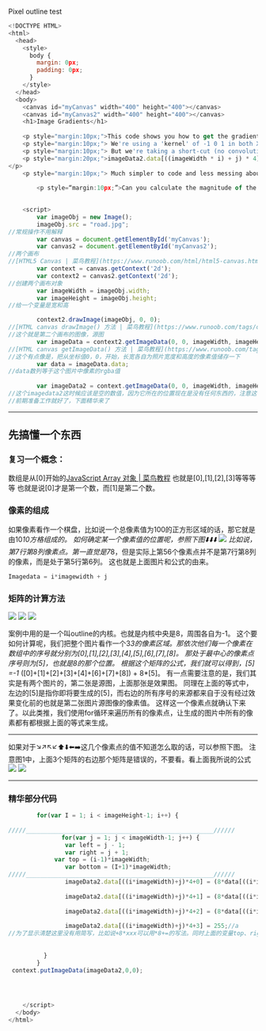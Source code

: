 Pixel outline test

``` javascript
<!DOCTYPE HTML>
<html>
  <head>
    <style>
      body {
        margin: 0px;
        padding: 0px;
      }
    </style>
  </head>
  <body>
    <canvas id="myCanvas" width="400" height="400"></canvas>
    <canvas id="myCanvas2" width="400" height="400"></canvas>
    <h1>Image Gradients</h1>
    
    <p style="margin:10px;">This code shows you how to get the gradient of an image in both X and Y.</p>
    <p style="margin:10px;"> We're using a 'kernel' of -1 0 1 in both X and Y</p>
    <p style="margin:10px;"> But we're taking a short-cut (no convolution kernel - just manual multiplication of pixels)</p>
    <p style="margin:20px;">imageData2.data[((imageWidth * i) + j) * 4] = (-1*(data[((imageWidth * i) + j-1) * 4])) + (data[((imageWidth * i) + j+1) * 4]);
</p>
    <p style="margin:10px;"> Much simpler to code and less messing about</p>
    
        <p style=“margin:10px;”>Can you calculate the magnitude of the gradients?</p>

    
    <script>
        var imageObj = new Image();
        imageObj.src = "road.jpg";
//常规操作不用解释
        var canvas = document.getElementById('myCanvas');
        var canvas2 = document.getElementById('myCanvas2');
//两个画布
//[HTML5 Canvas | 菜鸟教程](https://www.runoob.com/html/html5-canvas.html)
        var context = canvas.getContext('2d');
        var context2 = canvas2.getContext('2d');
//创建两个画布对象
        var imageWidth = imageObj.width;
        var imageHeight = imageObj.height;
//给一个变量是宽和高

        context2.drawImage(imageObj, 0, 0);
//[HTML canvas drawImage() 方法 | 菜鸟教程](https://www.runoob.com/tags/canvas-drawimage.html)
//这个就是第二个画布的图像，源图
        var imageData = context2.getImageData(0, 0, imageWidth, imageHeight);
//[HTML canvas getImageData() 方法 | 菜鸟教程](https://www.runoob.com/tags/canvas-getimagedata.html)
//这个有点像是，把从坐标值0，0，开始，长宽各自为照片宽度和高度的像素值储存一下
        var data = imageData.data;
//data数列等于这个图片中像素的rgba值
        
        var imageData2 = context.getImageData(0, 0, imageWidth, imageHeight);
//这个imagedata2这时候应该是空的数值，因为它所在的位置现在是没有任何东西的，注意这个时候这些东西都只是一个像素点，而不是rgba数值
//前期准备工作就好了，下面精华来了
```
- - - -
## 先搞懂一个东西

### 复习一个概念：
数组是从[0]开始的[JavaScript Array 对象 | 菜鸟教程](https://www.runoob.com/jsref/jsref-obj-array.html)
也就是[0],[1],[2],[3]等等等等
也就是说[0]才是第一个数，而[1]是第二个数。

### 像素的组成
如果像素看作一个棋盘，比如说一个总像素值为100的正方形区域的话，那它就是由10*10方格组成的。
如何确定某一个像素值的位置呢，参照下图⬇️⬇️⬇️
![](https://tva1.sinaimg.cn/large/006y8mN6gy1g8gq3p3wv1j31400u0kch.jpg)
比如说，第7行第8列像素点。第一直觉是7*8，但是实际上第56个像素点并不是第7行第8列的像素，而是处于第5行第6列。
这也就是上面图片和公式的由来。
``` javascript
Imagedata = i*imagewidth + j
```
### 矩阵的计算方法
![](https://tva1.sinaimg.cn/large/006y8mN6gy1g8gq3pqyzkj30g80is0sz.jpg)
![](https://tva1.sinaimg.cn/large/006y8mN6gy1g8gq3q4m7zj30b40b4q7o.jpg)
![](https://tva1.sinaimg.cn/large/006y8mN6gy1g8gq3qi2prj30b40b443q.jpg)

案例中用的是一个叫outline的内核。也就是内核中央是8，周围各自为-1。
这个要如何计算呢，我们把整个图片看作一个3*3的像素区域。那依次他们每一个像素在数组中的序号就分别为[0],[1],[2],[3],[4],[5],[6],[7],[8]。
那处于最中心的像素点序号则为[5]，也就是8的那个位置。
根据这个矩阵的公式，我们就可以得到，[5] =-1* ([0]+[1]+[2]+[3]+[4]+[6]+[7]+[8]) + 8*[5]。
有一点需要注意的是，我们其实是有两个图片的，第二张是源图，上面那张是效果图。
同理在上面的等式中，左边的[5]是指你即将要生成的[5]，而右边的所有序号的来源都来自于没有经过效果变化前的也就是第二张图片源图像的像素值。
这样这一个像素点就确认下来了。以此类推，我们使用for循环来遍历所有的像素点，让生成的图片中所有的像素都有都根据上面的等式来生成。
- - - -
如果对于↘️↗️↖️↙️⬆️⬇️⬅️➡️这几个像素点的值不知道怎么取的话，可以参照下图。
注意图1中，上面3个矩阵的右边那个矩阵是错误的，不要看。看上面我所说的公式
![](https://tva1.sinaimg.cn/large/006y8mN6gy1g8gq42pwm0j31400u04gi.jpg)
![](https://tva1.sinaimg.cn/large/006y8mN6gy1g8gq3p3wv1j31400u0kch.jpg)
- - - -
### 精华部分代码
``` javascript
        for(var I = 1; i < imageHeight-1; i++) {         
            
/////_____________________________________________________//////
			   for(var j = 1; j < imageWidth-1; j++) {
				var left = j - 1;
				var right = j + 1;
             var top = (i-1)*imageWidth;           
				var bottom = (I+1)*imageWidth; 
/////_____________________________________________________//////
 				imageData2.data[((i*imageWidth)+j)*4+0] = (8*data[((i*imageWidth)+j)*4])-data[((i-1)*imageWidth+j)*4]-data[((i+1)*imageWidth+j)*4]-data[((i*imageWidth)+j-1)*4]-data[((i*imageWidth)+j+1)*4]-data[(((i-1)*imageWidth)+j-1)*4]-data[(((i-1)*imageWidth)+j+1)*4]-data[(((i+1)*imageWidth)+j+1)*4]-data[(((i+1)*imageWidth)+j-1)*4];//r
                 
                imageData2.data[((i*imageWidth)+j)*4+1] = (8*data[((i*imageWidth)+j)*4+1])-data[((i-1)*imageWidth+j)*4+1]-data[((i+1)*imageWidth+j)*4+1]-data[((i*imageWidth)+j-1)*4+1]-data[((i*imageWidth)+j+1)*4+1]-data[(((i-1)*imageWidth)+j-1)*4+1]-data[(((i-1)*imageWidth)+j+1)*4+1]-data[(((i+1)*imageWidth)+j+1)*4+1]-data[(((i+1)*imageWidth)+j-1)*4+1];//g
                 
                imageData2.data[((i*imageWidth)+j)*4+2] = (8*data[((i*imageWidth)+j)*4+2])-data[((i-1)*imageWidth+j)*4+2]-data[((i+1)*imageWidth+j)*4+2]-data[((i*imageWidth)+j-1)*4+2]-data[((i*imageWidth)+j+1)*4+2]-data[(((i-1)*imageWidth)+j-1)*4+2]-data[(((i-1)*imageWidth)+j+1)*4+2]-data[(((i+1)*imageWidth)+j+1)*4+2]-data[(((i+1)*imageWidth)+j-1)*4+2];//b
                 
                imageData2.data[((i*imageWidth)+j)*4+3] = 255;//a
//为了显示清楚这里没有用简写，比如说+8*xxx可以用*8+=的写法。同时上面的变量top、right等也可以替换进去（目前我测试如果直接定义变量写进去是有问题的，暂时不知道原因）
            
               
          }
        }
 context.putImageData(imageData2,0,0);




    </script>
  </body>
</html>     
```

